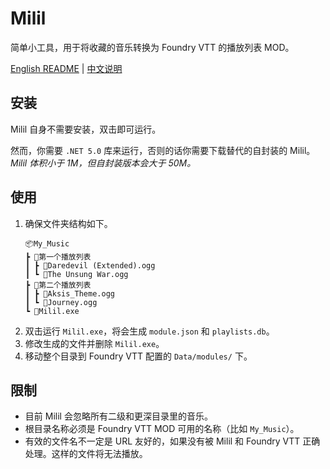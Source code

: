 # Milil
简单小工具，用于将收藏的音乐转换为 Foundry VTT 的播放列表 MOD。

[English README](README.md) | [中文说明](README_CN.md)

## 安装
Milil 自身不需要安装，双击即可运行。

然而，你需要 `.NET 5.0` 库来运行，否则的话你需要下载替代的自封装的 Milil。*Milil 体积小于 1M，但自封装版本会大于 50M。*

## 使用
1. 确保文件夹结构如下。
    ```
    📦My_Music
    ┣ 📂第一个播放列表
    ┃ ┣ 🎵Daredevil (Extended).ogg
    ┃ ┗ 🎵The Unsung War.ogg
    ┣ 📂第二个播放列表
    ┃ ┣ 🎵Aksis_Theme.ogg
    ┃ ┗ 🎵Journey.ogg
    ┗ 🤖Milil.exe
    ```
2. 双击运行 `Milil.exe`，将会生成 `module.json` 和 `playlists.db`。
3. 修改生成的文件并删除 `Milil.exe`。
3. 移动整个目录到 Foundry VTT 配置的 `Data/modules/` 下。

## 限制
- 目前 Milil 会忽略所有二级和更深目录里的音乐。
- 根目录名称必须是 Foundry VTT MOD 可用的名称（比如 `My_Music`）。
- 有效的文件名不一定是 URL 友好的，如果没有被 Milil 和 Foundry VTT 正确处理。这样的文件将无法播放。